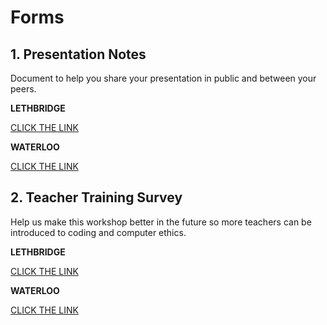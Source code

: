 # Forms

## 1. Presentation Notes
Document to help you share your presentation in public and between your peers.

**LETHBRIDGE**

[CLICK THE LINK](https://drive.google.com/drive/folders/17SsED52ydeMbuKdPX_9q4ryt5Xko3Vyv?usp=sharing)

**WATERLOO**

[CLICK THE LINK](https://drive.google.com/drive/folders/1F12_LdAQaNEruojxNIGJSJtUWXInTc-c?usp=sharing)


## 2. Teacher Training Survey
Help us make this workshop better in the future so more teachers can be introduced to coding and computer ethics.

**LETHBRIDGE**

[CLICK THE LINK](http://gg.gg/lethbridge)

**WATERLOO**

[CLICK THE LINK](http://gg.gg/waterloo)



